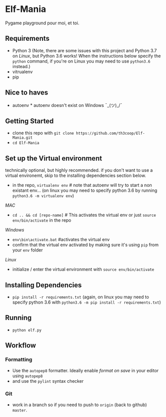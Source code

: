 # Elf-Mania
Pygame playground pour moi, et toi.

## Requirements

 - Python 3 (Note, there are some issues with this project and Python 3.7 on _Linux_, but Python 3.6 works! When the instructions below specify the `python` command, if you're on Linux you may need to use `python3.6` instead.)
 - vitrualenv
 - pip

## Nice to haves
 - autoenv * autoenv doesn't exist on Windows ¯\_(ツ)_/¯


## Getting Started

- clone this repo with `git clone https://github.com/th3coop/Elf-Mania.git`
- `cd Elf-Mania`

## Set up the Virtual environment

technically optional, but highly recommended. if you don't want to use a virtual environemt, skip to the installing dependencies section below.

- in the repo, `virtualenv env` # note that autoenv will try to start a non existant env... (on linux you may need to specify python 3.6 by running `python3.6 -m virtualenv env`)

*MAC*
 - `cd .. && cd [repo-name]` # This activates the virtual env or just `source env/bin/activate` in the repo
 
*Windows*
 - `env\bin\activate.bat` #activates the virtual env
- confirm that the virtual env activated by making sure it's using `pip` from your `env` folder

*Linux* 
- initialize / enter the virtual environment with `source env/bin/activate`

## Installing Dependencies

- `pip install -r requirements.txt` (again, on linux you may need to specify python 3.6 with `python3.6 -m pip install -r requirements.txt`)

## Running 

- `python elf.py`

## Workflow

### Formatting
- Use the `autopep8` formatter.  Ideally enable *format on save* in your editor using `autopep8`
- and use the `pylint` syntax checker

### Git
- work in a branch so if you need to push to `origin` (back to github)  `master`.
